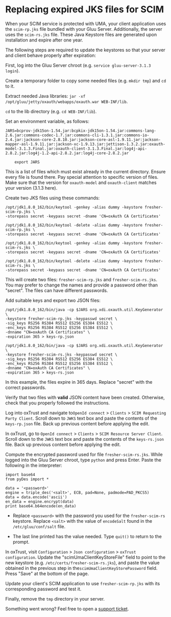 # Replacing expired JKS files for SCIM

When your SCIM service is protected with UMA, your client application uses the `scim-rp.jks` file bundled with your Gluu Server. Additionally, the server uses the `scim-rs.jks` file. These Java Keystore files are generated upon installation and expire after one year. 

The following steps are required to update the keystores so that your server and client behave properly after expiration:

First, log into the Gluu Server chroot (e.g. `service gluu-server-3.1.3 login`).

Create a temporary folder to copy some needed files (e.g. `mkdir tmp`) and `cd` to it.

Extract needed Java libraries: `jar -xf /opt/gluu/jetty/oxauth/webapps/oxauth.war WEB-INF/lib`.

`cd` to the lib directory (e.g. `cd WEB-INF/lib`).

Set an environment variable, as follows: 
    
```
JARS=bcprov-jdk15on-1.54.jar:bcpkix-jdk15on-1.54.jar:commons-lang-2.6.jar:commons-codec-1.7.jar:commons-cli-1.3.1.jar:commons-io-2.4.jar:jackson-core-2.8.10.jar:jackson-core-asl-1.9.11.jar:jackson-mapper-asl-1.9.11.jar:jackson-xc-1.9.13.jar:jettison-1.3.2.jar:oxauth-model-3.1.3.Final.jar:oxauth-client-3.1.3.Final.jar:log4j-api-2.8.2.jar:log4j-1.2-api-2.8.2.jar:log4j-core-2.8.2.jar 

    export JARS
```

This is a list of files which must exist already in the current directory. Ensure every file is found there. Pay special attention to specific version of files. Make sure that the version for `oxauth-model` and `oxauth-client` matches your version (3.1.3 here).
    
Create two JKS files using these commands: 

```  
/opt/jdk1.8.0_162/bin/keytool -genkey -alias dummy -keystore fresher-scim-rp.jks \
-storepass secret -keypass secret -dname 'CN=oxAuth CA Certificates'  
    
/opt/jdk1.8.0_162/bin/keytool -delete -alias dummy -keystore fresher-scim-rp.jks \
-storepass secret -keypass secret -dname 'CN=oxAuth CA Certificates' 
   
/opt/jdk1.8.0_162/bin/keytool -genkey -alias dummy -keystore fresher-scim-rs.jks \
-storepass secret -keypass secret -dname 'CN=oxAuth CA Certificates'  
    
/opt/jdk1.8.0_162/bin/keytool -delete -alias dummy -keystore fresher-scim-rs.jks \
-storepass secret -keypass secret -dname 'CN=oxAuth CA Certificates'
 ```  
    
This will create two files: `fresher-scim-rp.jks` and `fresher-scim-rs.jks`. You may prefer to change the names and provide a password other than "secret". The files can have different passwords.
    
Add suitable keys and export two JSON files: 

```  
/opt/jdk1.8.0_162/bin/java -cp $JARS org.xdi.oxauth.util.KeyGenerator \
-keystore fresher-scim-rp.jks -keypasswd secret \
-sig_keys RS256 RS384 RS512 ES256 ES384 ES512 \
-enc_keys RS256 RS384 RS512 ES256 ES384 ES512 \
-dnname "CN=oxAuth CA Certificates" \
-expiration 365 > keys-rp.json

/opt/jdk1.8.0_162/bin/java -cp $JARS org.xdi.oxauth.util.KeyGenerator \
-keystore fresher-scim-rs.jks -keypasswd secret \
-sig_keys RS256 RS384 RS512 ES256 ES384 ES512 \
-enc_keys RS256 RS384 RS512 ES256 ES384 ES512 \
-dnname "CN=oxAuth CA Certificates" \
-expiration 365 > keys-rs.json
```  
In this example, the files expire in 365 days. Replace "secret" with the correct passwords.

Verify that two files with **valid** JSON content have been created. Otherwise, check that you properly followed the instructions.

Log into oxTrust and navigate to`OpenId connect` > `Clients` > `SCIM Requesting Party Client`. Scroll down to `JWKS` text box and paste the contents of the `keys-rp.json` file. Back up previous content before applying the edit. 

In oxTrust, go to `OpenId connect` > `Clients` > `SCIM Resource Server Client`. Scroll down to the `JWKS` text box and paste the contents of the `keys-rs.json` file. Back up previous content before applying the edit.

Compute the encrypted password used for file `fresher-scim-rs.jks`. While logged into the Gluu Server chroot, type `python` and press Enter. Paste the following in the interpreter:

```
import base64
from pyDes import *

data = '<password>'
engine = triple_des('<salt>', ECB, pad=None, padmode=PAD_PKCS5)
data = data.encode('ascii')
en_data = engine.encrypt(data)
print base64.b64encode(en_data) 
```
   
  - Replace `<password>` with the password you used for the `fresher-scim-rs` keystore. Replace `<salt>` with the value of `encodeSalt` found in the `/etc/gluu/conf/salt` file.

  - The last line printed has the value needed. Type `quit()` to return to the prompt.

In oxTrust, visit `Configuration` > `Json configuration` > `oxTrust configuration`. Update the "scimUmaClientKeyStoreFile" field to point to the new keystore (e.g. `/etc/certs/fresher-scim-rs.jks`), and paste the value obtained in the previous step in the`scimUmaClientKeyStorePassword` field.  Press "Save" at the bottom of the page.

Update your client's SCIM application to use `fresher-scim-rp.jks` with its corresponding password and test it.

Finally, remove the `tmp` directory in your server.

Something went wrong? Feel free to open a [support ticket](https://support.gluu.org).
